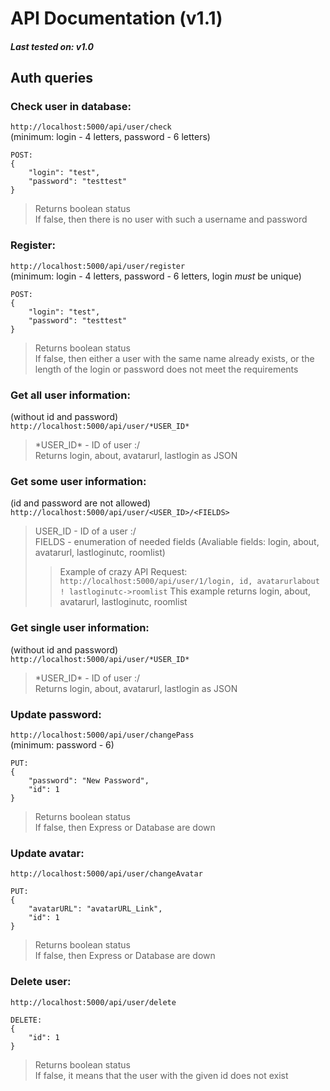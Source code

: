 # API Documentation (v1.1)

##### Last tested on: v1.0

## Auth queries

### Check user in database:
`http://localhost:5000/api/user/check` <br>
(minimum: login - 4 letters, password - 6 letters) <br>
```
POST:
{
    "login": "test",
    "password": "testtest"
}
```
> Returns boolean status<br>
> If false, then there is no user with such a username and password


### Register:
`http://localhost:5000/api/user/register` <br>
(minimum: login - 4 letters, password - 6 letters, login *must* be unique) <br>
```
POST:
{
    "login": "test",
    "password": "testtest"
}
```
> Returns boolean status<br>
> If false, then either a user with the same name already exists, or the length of the login or password does not meet the requirements


### Get all user information:
(without id and password) <br>
`http://localhost:5000/api/user/*USER_ID*` <br>
> \*USER_ID\* - ID of user :/<br>
> Returns login, about, avatarurl, lastlogin as JSON

### Get some user information:
(id and password are not allowed) <br>
`http://localhost:5000/api/user/<USER_ID>/<FIELDS>` <br>
> USER_ID - ID of a user :/<br>
> FIELDS - enumeration of needed fields (Avaliable fields: login, about, avatarurl, lastloginutc, roomlist)
>> Example of crazy API Request: `http://localhost:5000/api/user/1/login, id, avatarurlabout ! lastloginutc->roomlist`
>> This example returns login, about, avatarurl, lastloginutc, roomlist

### Get single user information:
(without id and password) <br>
`http://localhost:5000/api/user/*USER_ID*` <br>
> \*USER_ID\* - ID of user :/<br>
> Returns login, about, avatarurl, lastlogin as JSON

### Update password:
`http://localhost:5000/api/user/changePass` <br>
(minimum: password - 6) <br>
```
PUT:
{
    "password": "New Password",
    "id": 1
}
```
> Returns boolean status<br>
> If false, then Express or Database are down


### Update avatar:
`http://localhost:5000/api/user/changeAvatar` <br>
```
PUT:
{
    "avatarURL": "avatarURL_Link",
    "id": 1
}
```
> Returns boolean status<br>
> If false, then Express or Database are down


### Delete user:
`http://localhost:5000/api/user/delete` <br>
```
DELETE:
{
    "id": 1
}
```
> Returns boolean status<br>
> If false, it means that the user with the given id does not exist